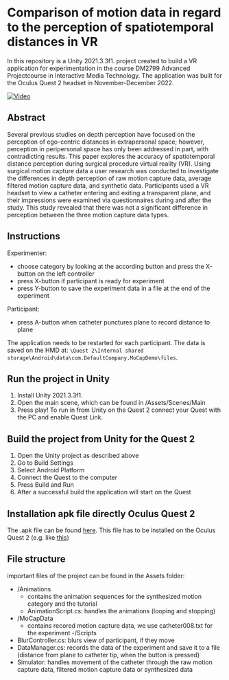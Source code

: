 # Comparison of motion data in regard to the perception of spatiotemporal distances in VR
In this repository is a Unity 2021.3.3f1. project created to build a VR application for experimentation in the course DM2799 Advanced Projectcourse in Interactive Media Technology. The application was built for the Oculus Quest 2 headset in November-December 2022. 

[![Video](https://user-images.githubusercontent.com/40071882/207350809-9c5ccbda-de19-49ef-a606-82cd614f951e.png)](https://youtu.be/ix-346xUZFo
)
## Abstract
Several previous studies on depth perception have focused on the perception of ego-centric distances in extrapersonal space; however, perception in peripersonal space has only been addressed in part, with contradicting results. This paper explores the accuracy of spatiotemporal distance perception during surgical procedure virtual reality (VR). Using surgical motion capture data a user research was conducted to investigate the differences in depth perception of raw motion capture data, average filtered motion capture data, and synthetic data. Participants used a VR headset to view a catheter entering and exiting a transparent plane, and their impressions were examined via questionnaires during and after the study. This study revealed that there was not a significant difference in perception between the three motion capture data types.

## Instructions
Experimenter:
- choose category by looking at the according button and press the X-button on the left controller
- press X-button if participant is ready for experiment
- press Y-button to save the experiment data in a file at the end of the experiment

Participant:
- press A-button when catheter punctures plane to record distance to plane

The application needs to be restarted for each participant. 
The data is saved on the HMD at: `\Quest 2\Internal shared storage\Android\data\com.DefaultCompany.MoCapDemo\files`.


## Run the project in Unity
1. Install Unity 2021.3.3f1. 
2. Open the main scene, which can be found in /Assets/Scenes/Main
3. Press play!
To run in from Unity on the Quest 2 connect your Quest with the PC and enable Quest Link.

## Build the project from Unity for the Quest 2
1. Open the Unity project as described above
2. Go to Build Settings
3. Select Android Platform
4. Connect the Quest to the computer
5. Press Build and Run
6. After a successful build the application will start on the Quest

## Installation apk file directly Oculus Quest 2
The .apk file can be found [here](https://github.com/LariWa/MoCap-Visualization/releases/tag/final). This file has to be installed on the Oculus Quest 2 (e.g. like [this](https://headjack.io/knowledge-base/how-to-easily-sideload-a-vr-app-to-oculus-quest-2/))


## File structure
important files of the project can be found in the Assets folder:
- /Animations
  - contains the animation sequences for the synthesized motion category and the tutorial
  - AnimationScript.cs: handles the animations (looping and stopping)
- /MoCapData
  - contains recored motion capture data, we use catheter008.txt for the experiment
-/Scripts
- BlurController.cs: blurs view of participant, if they move
- DataManager.cs: records the data of the experiment and save it to a file (distance from plane to catheter tip, when the button is pressed)
- Simulator: handles movement of the catheter through the raw motion capture data, filtered motion capture data or synthesized data
